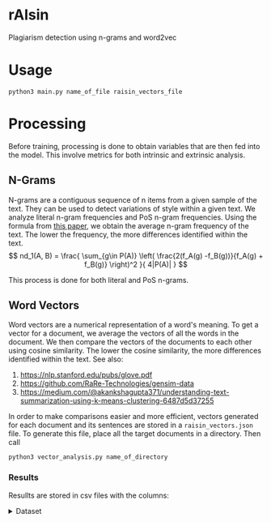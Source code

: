 # rAIsin
Plagiarism detection using n-grams and word2vec

# Usage
```
python3 main.py name_of_file raisin_vectors_file
```

# Processing
Before training, processing is done to obtain variables that are then fed into the model. This involve metrics for both intrinsic and extrinsic analysis.

## N-Grams
N-grams are a contiguous sequence of n items from a given sample of the text. They can be used to detect variations of style within a given text. We analyze literal n-gram frequencies and PoS n-gram frequencies.
Using the formula from [this paper](https://ceur-ws.org/Vol-502/paper8.pdf), we obtain the average n-gram frequency of the text. The lower the frequency, the more differences identified within the text.
$$
nd_1(A, B) = \frac{ \sum_{g\in P(A)} \left( \frac{2(f_A(g) -f_B(g))}{f_A(g) + f_B(g)} \right)^2 }{ 4|P(A)| }
$$

This process is done for both literal and PoS n-grams.

## Word Vectors
Word vectors are a numerical representation of a word's meaning. To get a vector for a document, we average the vectors of all the words in the document. We then compare the vectors of the documents to each other using cosine similarity. The lower the cosine similarity, the more differences identified within the text.
See also:
1. https://nlp.stanford.edu/pubs/glove.pdf
2. https://github.com/RaRe-Technologies/gensim-data
3. https://medium.com/@akankshagupta371/understanding-text-summarization-using-k-means-clustering-6487d5d37255

In order to make comparisons easier and more efficient, vectors generated for each document and its sentences are stored in a `raisin_vectors.json` file. To generate this file, place all the target documents in a directory. Then call
```
python3 vector_analysis.py name_of_directory
```

### Results
Resullts are stored in csv files with the columns:


<details><summary>Dataset</summary>


Corpus is a shortened version of [PAN-PC-11](https://webis.de/data/pan-pc-11.html), selecting texts between 4500-5500 words. They are divided in the following:

[clean](./data/clean/) --> 740 texts without any plagiarism

[plag](./data/plag/) --> 706 texts with different types of plagiarism (translation, obfuscated, among others)

[sus](./data/sus/) --> 40 texts, some with plagiarism, some without (meant to help us determine our model's efficiency)

Each text has an accompanying `.xml`, with data regarding plagiarism (if any) and source.

</details>